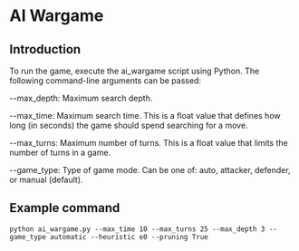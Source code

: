 # AI Wargame

## Introduction

To run the game, execute the ai_wargame script using Python. The following command-line arguments can be passed:

--max_depth: Maximum search depth.

--max_time: Maximum search time. This is a float value that defines how long (in seconds) the game should spend searching for a move.

--max_turns: Maximum number of turns. This is a float value that limits the number of turns in a game.

--game_type: Type of game mode. Can be one of: auto, attacker, defender, or manual (default).


## Example command

```shell
python ai_wargame.py --max_time 10 --max_turns 25 --max_depth 3 --game_type automatic --heuristic e0 --pruning True
```


